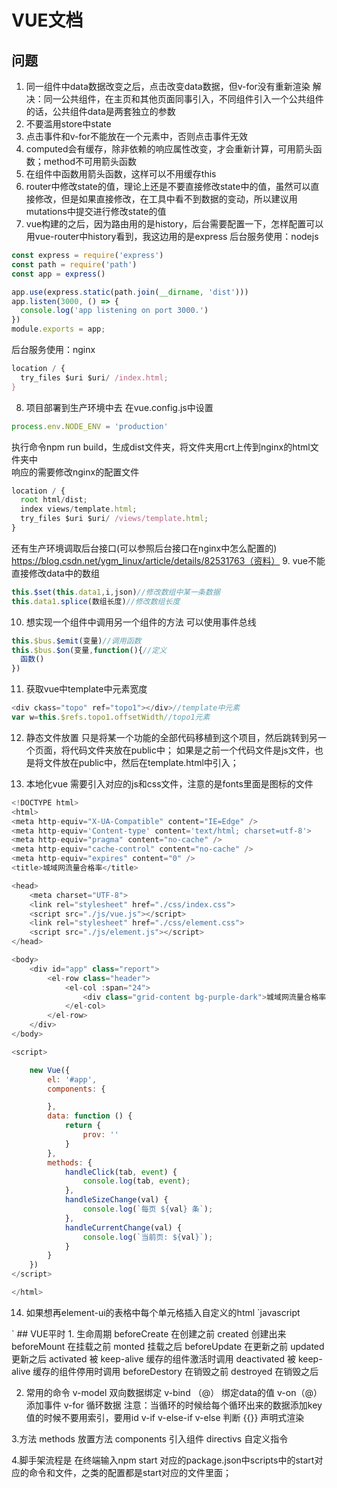 # VUE文档

## 问题
1. 同一组件中data数据改变之后，点击改变data数据，但v-for没有重新渲染
解决：同一公共组件，在主页和其他页面同事引入，不同组件引入一个公共组件的话，公共组件data是两套独立的参数
2. 不要滥用store中state
3. 点击事件和v-for不能放在一个元素中，否则点击事件无效
4. computed会有缓存，除非依赖的响应属性改变，才会重新计算，可用箭头函数；method不可用箭头函数
5. 在组件中函数用箭头函数，这样可以不用缓存this
6. router中修改state的值，理论上还是不要直接修改state中的值，虽然可以直接修改，但是如果直接修改，在工具中看不到数据的变动，所以建议用mutations中提交进行修改state的值
7. vue构建的之后，因为路由用的是history，后台需要配置一下，怎样配置可以用vue-router中history看到，我这边用的是express
后台服务使用：nodejs
```javascript
const express = require('express')
const path = require('path')
const app = express()

app.use(express.static(path.join(__dirname, 'dist')))
app.listen(3000, () => {
  console.log('app listening on port 3000.')
})
module.exports = app;

```
后台服务使用：nginx
```javascript
location / {
  try_files $uri $uri/ /index.html;
}
```
8. 项目部署到生产环境中去
在vue.config.js中设置
```javascript
process.env.NODE_ENV = 'production'
```
执行命令npm run build，生成dist文件夹，将文件夹用crt上传到nginx的html文件夹中</br>
响应的需要修改nginx的配置文件</br>
```javascript
location / {
  root html/dist;
  index views/template.html;
  try_files $uri $uri/ /views/template.html;
}
```
还有生产环境调取后台接口(可以参照后台接口在nginx中怎么配置的)</br>
https://blog.csdn.net/ygm_linux/article/details/82531763（资料）
9. vue不能直接修改data中的数组
```javascript
this.$set(this.data1,i,json)//修改数组中某一条数据
this.data1.splice(数组长度)//修改数组长度
```
10. 想实现一个组件中调用另一个组件的方法
可以使用事件总线</br>
```javascript
this.$bus.$emit(变量)//调用函数
this.$bus.$on(变量,function(){//定义
  函数()
})
```
11. 获取vue中template中元素宽度
```javascript
<div ckass="topo" ref="topo1"></div>//template中元素
var w=this.$refs.topo1.offsetWidth//topo1元素
```
12. 静态文件放置
只是将某一个功能的全部代码移植到这个项目，然后跳转到另一个页面，将代码文件夹放在public中；
如果是之前一个代码文件是js文件，也是将文件放在public中，然后在template.html中引入；

13. 本地化vue
需要引入对应的js和css文件，注意的是fonts里面是图标的文件
```javascript
<!DOCTYPE html>
<html>
<meta http-equiv="X-UA-Compatible" content="IE=Edge" />
<meta http-equiv='Content-type' content='text/html; charset=utf-8'>
<meta http-equiv="pragma" content="no-cache" />
<meta http-equiv="cache-control" content="no-cache" />
<meta http-equiv="expires" content="0" />
<title>城域网流量合格率</title>

<head>
    <meta charset="UTF-8">
    <link rel="stylesheet" href="./css/index.css">
    <script src="./js/vue.js"></script>
    <link rel="stylesheet" href="./css/element.css">
    <script src="./js/element.js"></script>
</head>

<body>
    <div id="app" class="report">
        <el-row class="header">
            <el-col :span="24">
                <div class="grid-content bg-purple-dark">城域网流量合格率</div>
            </el-col>
        </el-row>
    </div>
</body>

<script>

    new Vue({
        el: '#app',
        components: {

        },
        data: function () {
            return {
                prov: ''
            }
        },
        methods: {
            handleClick(tab, event) {
                console.log(tab, event);
            },
            handleSizeChange(val) {
                console.log(`每页 ${val} 条`);
            },
            handleCurrentChange(val) {
                console.log(`当前页: ${val}`);
            }
        }
    })
</script>

</html>

```

14. 如果想再element-ui的表格中每个单元格插入自定义的html
`javascript
<el-table-column prop="circuitname" label="电路名称">
    <template slot-scope="scope">
        <span :title="scope.row.circuitname"
            v-html="scope.row.circuitname.substring(0,30)"></span>
    </template>
</el-table-column>
`
## VUE平时
1. 生命周期
beforeCreate 在创建之前  
created	创建出来
beforeMount	在挂载之前
monted	挂载之后
beforeUpdate	在更新之前
updated	更新之后
activated	被 keep-alive 缓存的组件激活时调用
deactivated	被 keep-alive 缓存的组件停用时调用
beforeDestory	在销毁之前
destroyed	在销毁之后

2. 常用的命令
v-model 双向数据绑定
v-bind （@） 绑定data的值
v-on（@）添加事件
v-for  循环数据 注意：当循环的时候给每个循环出来的数据添加key值的时候不要用索引，要用id
v-if v-else-if  v-else   判断
{{}}	声明式渲染

3.方法
methods	放置方法
components	引入组件
directivs	自定义指令

4.脚手架流程是
在终端输入npm start 对应的package.json中scripts中的start对应的命令和文件，之类的配置都是start对应的文件里面；

